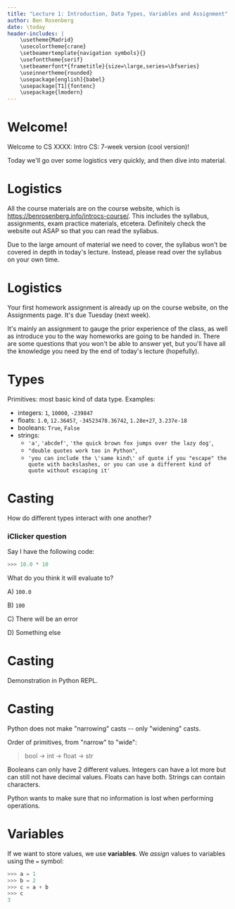 ```yaml
---
title: "Lecture 1: Introduction, Data Types, Variables and Assignment"
author: Ben Rosenberg
date: \today
header-includes: |
    \usetheme{Madrid}
    \usecolortheme{crane}
    \setbeamertemplate{navigation symbols}{}
    \usefonttheme{serif}
    \setbeamerfont*{frametitle}{size=\large,series=\bfseries}
    \useinnertheme{rounded}
    \usepackage[english]{babel}
    \usepackage[T1]{fontenc}
    \usepackage{lmodern}
---
```


# Welcome!

Welcome to CS XXXX: Intro CS: 7-week version (cool version)! 

Today we'll go over some logistics very quickly, and then dive into material.

# Logistics

All the course materials are on the course website, which is https://benrosenberg.info/introcs-course/. This includes the syllabus, assignments, exam practice materials, etcetera. Definitely check the website out ASAP so that you can read the syllabus.

Due to the large amount of material we need to cover, the syllabus won't be covered in depth in today's lecture. Instead, please read over the syllabus on your own time.

# Logistics

Your first homework assignment is already up on the course website, on the Assignments page. It's due Tuesday (next week). 

It's mainly an assignment to gauge the prior experience of the class, as well as introduce you to the way homeworks are going to be handed in. There are some questions that you won't be able to answer yet, but you'll have all the knowledge you need by the end of today's lecture (hopefully).

# Types

Primitives: most basic kind of data type. Examples:

 - integers: `1`, `10000`, `-239847`
 - floats: `1.0`, `12.36457`, `-34523478.36742`, `1.28e+27`, `3.237e-18`
 - booleans: `True`, `False`
 - strings: 
   - `'a'`, `'abcdef'`, `'the quick brown fox jumps over the lazy dog'`,
   -  `"double quotes work too in Python"`, 
   -  `'you can include the \'same kind\' of quote if you "escape" the quote with backslashes, or you can use a different kind of quote without escaping it'`

# Casting

How do different types interact with one another? 

### iClicker question

Say I have the following code:

```python
>>> 10.0 * 10
```

What do you think it will evaluate to? 

A) `100.0`

B) `100`

C) There will be an error

D) Something else

# Casting

Demonstration in Python REPL.

# Casting

Python does not make "narrowing" casts -- only "widening" casts.

Order of primitives, from "narrow" to "wide":

> bool -> int -> float -> str

Booleans can only have 2 different values. Integers can have a lot more but can still not have decimal values. Floats can have both. Strings can contain characters.

Python wants to make sure that no information is lost when performing operations.

# Variables

If we want to store values, we use **variables**. We *assign* values to variables using the `=` symbol:

```python
>>> a = 1
>>> b = 2
>>> c = a + b
>>> c
3 
```


